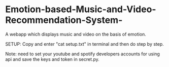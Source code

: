 # Emotion-based-Music-and-Video-Recommendation-System-
A webapp which displays music and video on the basis of emotion.  


SETUP:
Copy and enter "cat setup.txt" in terminal and then do step by step.

Note:
need to set your youtube and spotify developers accounts for using api and save the keys and token in secret.py.







